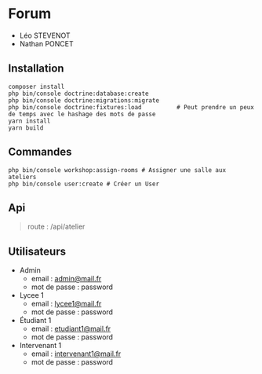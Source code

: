 # Forum
- Léo STEVENOT
- Nathan PONCET
## Installation
```shell
composer install
php bin/console doctrine:database:create
php bin/console doctrine:migrations:migrate 
php bin/console doctrine:fixtures:load          # Peut prendre un peux de temps avec le hashage des mots de passe
yarn install
yarn build
```

## Commandes
```shell
php bin/console workshop:assign-rooms # Assigner une salle aux ateliers
php bin/console user:create # Créer un User
```

## Api
> route : /api/atelier

## Utilisateurs
- Admin
  - email : admin@mail.fr
  - mot de passe : password
- Lycee 1
  - email : lycee1@mail.fr
  - mot de passe : password
- Étudiant 1
  - email : etudiant1@mail.fr
  - mot de passe : password
- Intervenant 1
  - email : intervenant1@mail.fr
  - mot de passe : password
